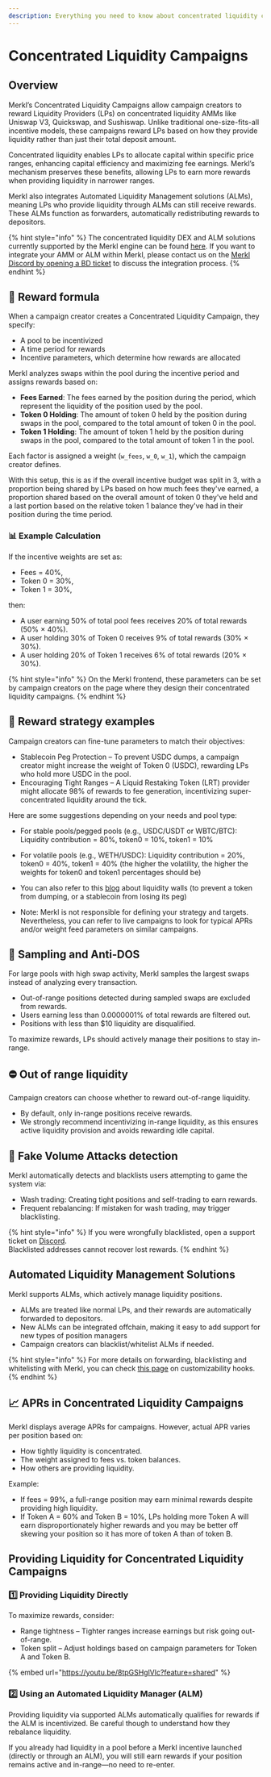 ```yaml
---
description: Everything you need to know about concentrated liquidity campaigns on Merkl
---
```


# Concentrated Liquidity Campaigns

## Overview

Merkl’s Concentrated Liquidity Campaigns allow campaign creators to reward Liquidity Providers (LPs) on concentrated liquidity AMMs like Uniswap V3, Quickswap, and Sushiswap. Unlike traditional one-size-fits-all incentive models, these campaigns reward LPs based on how they provide liquidity rather than just their total deposit amount.

Concentrated liquidity enables LPs to allocate capital within specific price ranges, enhancing capital efficiency and maximizing fee earnings. Merkl’s mechanism preserves these benefits, allowing LPs to earn more rewards when providing liquidity in narrower ranges.

Merkl also integrates Automated Liquidity Management solutions (ALMs), meaning LPs who provide liquidity through ALMs can still receive rewards. These ALMs function as forwarders, automatically redistributing rewards to depositors.

{% hint style="info" %}
The concentrated liquidity DEX and ALM solutions currently supported by the Merkl engine can be found [here](https://app.merkl.xyz/integrations). If you want to integrate your AMM or ALM within Merkl, please contact us on the [Merkl Discord by opening a BD ticket](https://www.google.com/url?q=https://discord.gg/jnYfrGxDbe\&sa=D\&source=docs\&ust=1714726869927696\&usg=AOvVaw1loOKjqz9IGEdpNjWsvrmD) to discuss the integration process.
{% endhint %}

## 🔢 Reward formula

When a campaign creator creates a Concentrated Liquidity Campaign, they specify:

* A pool to be incentivized
* A time period for rewards
* Incentive parameters, which determine how rewards are allocated

Merkl analyzes swaps within the pool during the incentive period and assigns rewards based on:

* **Fees Earned**: The fees earned by the position during the period, which represent the liquidity of the position used by the pool.
* **Token 0 Holding**: The amount of token 0 held by the position during swaps in the pool, compared to the total amount of token 0 in the pool.
* **Token 1 Holding**: The amount of token 1 held by the position during swaps in the pool, compared to the total amount of token 1 in the pool.

Each factor is assigned a weight (`w_fees`, `w_0`, `w_1`), which the campaign creator defines.

With this setup, this is as if the overall incentive budget was split in 3, with a proportion being shared by LPs based on how much fees they've earned, a proportion shared based on the overall amount of token 0 they've held and a last portion based on the relative token 1 balance they've had in their position during the time period.

### 📊 Example Calculation

If the incentive weights are set as:

* Fees = 40%,
* Token 0 = 30%,
* Token 1 = 30%,

then:

* A user earning 50% of total pool fees receives 20% of total rewards (50% × 40%).
* A user holding 30% of Token 0 receives 9% of total rewards (30% × 30%).
* A user holding 20% of Token 1 receives 6% of total rewards (20% × 30%).

{% hint style="info" %}
On the Merkl frontend, these parameters can be set by campaign creators on the page where they design their concentrated liquidity campaigns.
{% endhint %}

## 🎯 Reward strategy examples

Campaign creators can fine-tune parameters to match their objectives:

* Stablecoin Peg Protection – To prevent USDC dumps, a campaign creator might increase the weight of Token 0 (USDC), rewarding LPs who hold more USDC in the pool.
* Encouraging Tight Ranges – A Liquid Restaking Token (LRT) provider might allocate 98% of rewards to fee generation, incentivizing super-concentrated liquidity around the tick.

Here are some suggestions depending on your needs and pool type:

* For stable pools/pegged pools (e.g., USDC/USDT or WBTC/BTC): Liquidity contribution = 80%, token0 = 10%, token1 = 10%
* For volatile pools (e.g., WETH/USDC): Liquidity contribution = 20%, token0 = 40%, token1 = 40% (the higher the volatility, the higher the weights for token0 and token1 percentages should be)
* You can also refer to this [blog](https://blog.merkl.xyz/merkl-insights-how-can-incentives-prevent-your-token-from-dumping) about liquidity walls (to prevent a token from dumping, or a stablecoin from losing its peg)

* Note: Merkl is not responsible for defining your strategy and targets. Nevertheless, you can refer to live campaigns to look for typical APRs and/or weight feed parameters on similar campaigns.

## 🚀 Sampling and Anti-DOS

For large pools with high swap activity, Merkl samples the largest swaps instead of analyzing every transaction.

* Out-of-range positions detected during sampled swaps are excluded from rewards.
* Users earning less than 0.0000001% of total rewards are filtered out.
* Positions with less than $10 liquidity are disqualified.

To maximize rewards, LPs should actively manage their positions to stay in-range.

## ⛔ Out of range liquidity

Campaign creators can choose whether to reward out-of-range liquidity.

* By default, only in-range positions receive rewards.
* We strongly recommend incentivizing in-range liquidity, as this ensures active liquidity provision and avoids rewarding idle capital.

## 🔎 Fake Volume Attacks detection

Merkl automatically detects and blacklists users attempting to game the system via:

* Wash trading: Creating tight positions and self-trading to earn rewards.
* Frequent rebalancing: If mistaken for wash trading, may trigger blacklisting.

{% hint style="info" %}
If you were wrongfully blacklisted, open a support ticket on [Discord](https://discord.gg/tZPwmgqH).\
Blacklisted addresses cannot recover lost rewards.
{% endhint %}

## Automated Liquidity Management Solutions

Merkl supports ALMs, which actively manage liquidity positions.

* ALMs are treated like normal LPs, and their rewards are automatically forwarded to depositors.
* New ALMs can be integrated offchain, making it easy to add support for new types of position managers
* Campaign creators can blacklist/whitelist ALMs if needed.

{% hint style="info" %}
For more details on forwarding, blacklisting and whitelisting with Merkl, you can check [this page](../customization-options.md) on customizability hooks.
{% endhint %}

## 📈 APRs in Concentrated Liquidity Campaigns

Merkl displays average APRs for campaigns. However, actual APR varies per position based on:

* How tightly liquidity is concentrated.
* The weight assigned to fees vs. token balances.
* How others are providing liquidity.

Example:

* If fees = 99%, a full-range position may earn minimal rewards despite providing high liquidity.
* If Token A = 60% and Token B = 10%, LPs holding more Token A will earn disproportionately higher rewards and you may be better off skewing your position so it has more of token A than of token B.

## Providing Liquidity for Concentrated Liquidity Campaigns

### 1️⃣ Providing Liquidity Directly

To maximize rewards, consider:

* Range tightness – Tighter ranges increase earnings but risk going out-of-range.
* Token split – Adjust holdings based on campaign parameters for Token A and Token B.

{% embed url="https://youtu.be/8tpGSHglVlc?feature=shared" %}

### 2️⃣ Using an Automated Liquidity Manager (ALM)

Providing liquidity via supported ALMs automatically qualifies for rewards if the ALM is incentivized. Be careful though to understand how they rebalance liquidity.

If you already had liquidity in a pool before a Merkl incentive launched (directly or through an ALM), you will still earn rewards if your position remains active and in-range—no need to re-enter.

